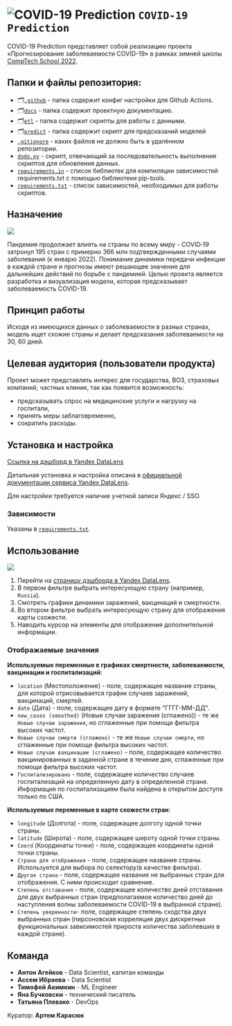 # ![COVID-19 Prediction](https://via.placeholder.com/15/889eff/000000?text=+) `COVID-19 Prediction`

COVID-19 Prediction представляет собой реализацию проекта 
«Прогнозирование заболеваемости COVID-19» в рамках зимней школы
[CompTech School 2022](https://comptechschool.com/).

## Папки и файлы репозитория:
- 🗂️[`.github`](https://github.com/comptech-winter-school/covid19-prediction/tree/main/.github/workflows) - папка содержит конфиг настройки для Github Actions.
- 🗂️[`docs`](https://github.com/comptech-winter-school/covid19-prediction/tree/main/docs) - папка содержит проектную документацию.
- 🗂️[`etl`](https://github.com/comptech-winter-school/covid19-prediction/tree/main/etl) - папка содержит скрипты для работы с данными.
- 🗂️[`predict`](https://github.com/comptech-winter-school/covid19-prediction/tree/main/predict) - папка содержит скрипт для предсказаний моделей
- [`.gitignore`](https://github.com/comptech-winter-school/covid19-prediction/tree/main/.gitignore) - каких файлов не должно быть в удалённом репозитории.
- [`dodo.py`](https://github.com/comptech-winter-school/covid19-prediction/tree/main/dodo.py) - скрипт, отвечающий за последовательность выполнения скриптов для обновления данных.
- [`requirements.in`](https://github.com/comptech-winter-school/covid19-prediction/tree/main/requirements.in) - список библиотек для компиляции зависимостей requirements.txt с помощью библиотеки pip-tools.
- [`requirements.txt`](https://github.com/comptech-winter-school/covid19-prediction/tree/main/requirements.txt) - список зависимостей, необходимых для работы скриптов.
## Назначение
![](https://i.ibb.co/0Kkd7Mn/Global-Spread-COVID-19-2.gif)

Пандемия продолжает влиять на страны по всему миру - COVID‐19 затронул 195 стран с примерно 366 млн подтвержденными случаями заболевания (к январю 2022). Понимание динамики передачи инфекции в каждой стране и прогнозы имеют решающее значение для дальнейших действий по борьбе с пандемией. Целью проекта является разработка и визуализация модели, которая предсказывает заболеваемость COVID-19.

## Принцип работы

Исходя из имеющихся данных о заболеваемости в разных странах, модель ищет схожие страны и делает предсказания заболеваемости на 30, 60 дней.

## Целевая аудитория (пользователи продукта)

Проект может представлять интерес для государства, ВОЗ, страховых компаний, частных клиник, так как появится возможность:
- предсказывать спрос на медицинские услуги и нагрузку на госпитали,
- принять меры заблаговременно, 
- сократить расходы.

## Установка и настройка

[Ссылка на дэшборд в Yandex DataLens](https://datalens.yandex.ru/xxq1yyazn27mp-covid-19-comptech-2022)

Детальная установка и настройка описана в [официальной документации сервиса Yandex DataLens](https://cloud.yandex.ru/docs/datalens/).

Для настройки требуется наличие учетной записи Яндекс / SSO.

### Зависимости

Указаны в [`requirements.txt`](https://github.com/comptech-winter-school/covid19-prediction/blob/main/requirements.txt).

## Использование

![](https://github.com/comptech-winter-school/covid19-prediction/blob/f1bd6b1cb6fa45c4d8fd9c3f966004fb29869f1e/docs/source/dashboard.gif)

1. Перейти на [страницу дэшборда в Yandex DataLens](https://datalens.yandex.ru/xxq1yyazn27mp-covid-19-comptech-2022).
2. В первом фильтре выбрать интересующую страну (например, `Russia`).
3. Смотреть графики динамики заражений, вакцинаций и смертности. 
4. Во втором фильтре выбрать интересующую страну для отображения карты схожести.
5. Наводить курсор на элементы для отображения дополнительной информации. 

### Отображаемые значения

**Используемые переменные в графиках смертности, заболеваемости, вакцинации и госпитализаций**:
- `location` (Местоположение) - поле, содержащее название страны, для которой отрисовывается график случаев заражений, вакцинаций, смертей.
- `date` (Дата) - поле, содержащее дату в формате "ГГГГ-ММ-ДД". 
- `new_cases (smoothed)` (Новые случаи заражения (сглажено)) - те же `Новые случаи заражения`, но сглаженные при помощи фильтра высоких частот.
- `Новые случаи смерти (сглажено)` - те же `Новые случаи смерти`, но сглаженные при помощи фильтра высоких частот.
- `Новые случаи вакцинации (сглажено)` -  поле, содержащее количество вакцинированных в заданной стране в течение дня, сглаженные при помощи фильтра высоких частот.
- `Госпитализировано` - поле, содержащее количество случаев госпитализаций на определенную дату в определенной стране. Информация по госпитализациям была найдена в открытом доступе только по США.

**Используемые переменные в карте схожести стран**:
- `longitude` (Долгота) - поле, содержащее долготу одной точки страны.
- `latitude` (Широта) - поле, содержащее широту одной точки страны.
- `Coord` (Координаты точки) - поле, содержащее координаты одной точки страны.
- `Страна для отображения` - поле, содержащее название страны. Используется для выбора по селектору(в качестве фильтра).
- `Другая страна` - поле, содержащее название не выбранных стран для отображения. С ними происходит сравнение.
- `Степень отставания` - поле, содержащее количество дней отставания для двух выбранных стран (предполагаемое количество дней до наступления волны заболеваемости COVID-19 в выбранной стране).
- `Степень уверенности`- поле, содержащее степень сходства двух выбранных стран (пирсоновская корреляция двух дискретных функциональных зависимостей прироста количества заболевших в каждой стране).

## Команда

- **Антон Агейков** - Data Scientist, капитан команды
- **Ассем Ибраева** - Data Scientist
- **Тимофей Акимкин** - ML Engineer
- **Яна Бучковски** - технический писатель
- **Татьяна Плевако** - DevOps

Куратор: **Артем Карасюк**
